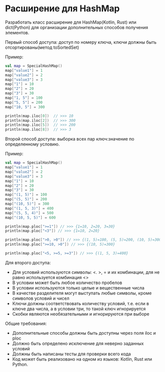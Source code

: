 # Расширение для HashMap

Разработать класс расширение для HashMap(Kotlin, Rust) или dict(Python)  для организации дополнительных способов
получения элементов.

Первый способ доступа: доступ по номеру ключа, ключи должны быть отсортированы(метод toSortedSet)

Пример:

```kotlin
val map = SpecialHashMap()
map["value1"] = 1
map["value2"] = 2
map["value3"] = 3
map["1"] = 10
map["2"] = 20
map["3"] = 30
map["1, 5"] = 100
map["5, 5"] = 200
map["10, 5"] = 300

println(map.iloc[0])  // >>> 10
println(map.iloc[2])  // >>> 300
println(map.iloc[5])  // >>> 200
println(map.iloc[8])  // >>> 3
```

Второй способ доступа:  выборка всех пар ключ:значение по определенному условию.

Пример:

```kotlin
val map = SpecialHashMap()
map["value1"] = 1
map["value2"] = 2
map["value3"] = 3
map["1"] = 10
map["2"] = 20
map["3"] = 30
map["(1, 5)"] = 100
map["(5, 5)"] = 200
map["(10, 5)"] = 300
map["(1, 5, 3)"] = 400
map["(5, 5, 4)"] = 500
map["(10, 5, 5)"] = 600

println(map.ploc[">=1"]) // >>> {1=10, 2=20, 3=30}
println(map.ploc["<3"]) // >>> {1=10, 2=20}

println(map.ploc[">0, >0"]) // >>> {(1, 5)=100, (5, 5)=200, (10, 5)=300}
println(map.ploc[">=10, >0"]) // >>> {(10, 5)=300}

println(map.ploc["<5, >=5, >=3"]) // >>> {(1, 5, 3)=400}
```

Для второго доступа:

* ​Для условий используются символы: <. >, = и их комбинации, для не равно используется комбинация <>
* В условии может быть любое количество пробелов
* В условии используются только целые и вещественные числа
* В качестве разделителя могут выступать любые символы, кроме символов условий и чисел
* Ключи должны соответствовать количеству условий, т.е. если в ключе два числа, а в условии три, то такой ключ
  игнорируется
* Скобки являются необязательными и игнорируются при выборе

Общие требования:

* ​Дополнительные способы должны быть доступны через поля iloc и ploc
* Должно быть определено исключение для неверно заданных условий
* Должны быть написаны тесты для проверки всего кода
* Код может быть реализовано на одном из языков: Kotlin, Rust или Python.

